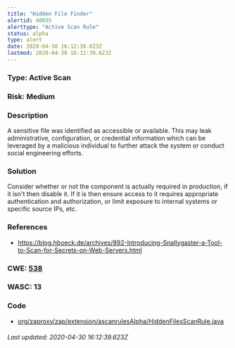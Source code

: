 ```yaml
---
title: "Hidden File Finder"
alertid: 40035
alerttype: "Active Scan Rule"
status: alpha
type: alert
date: 2020-04-30 16:12:39.623Z
lastmod: 2020-04-30 16:12:39.623Z
---
```

### Type: Active Scan

### Risk: Medium

### Description

A sensitive file was identified as accessible or available. This may leak administrative, configuration, or credential information which can be leveraged by a malicious individual to further attack the system or conduct social engineering efforts.

### Solution

Consider whether or not the component is actually required in production, if it isn't then disable it. If it is then ensure access to it requires appropriate authentication and authorization, or limit exposure to internal systems or specific source IPs, etc.

### References

* https://blog.hboeck.de/archives/892-Introducing-Snallygaster-a-Tool-to-Scan-for-Secrets-on-Web-Servers.html

### CWE: [538](https://cwe.mitre.org/data/definitions/538.html)

### WASC:  13

### Code

 * [org/zaproxy/zap/extension/ascanrulesAlpha/HiddenFilesScanRule.java](https://github.com/zaproxy/zap-extensions/blob/master/addOns/ascanrulesAlpha/src/main/java/org/zaproxy/zap/extension/ascanrulesAlpha/HiddenFilesScanRule.java)

###### Last updated: 2020-04-30 16:12:39.623Z

